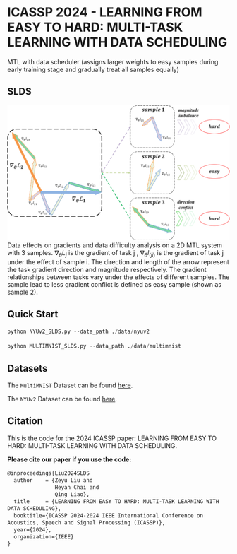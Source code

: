 # ICASSP 2024 - LEARNING FROM EASY TO HARD: MULTI-TASK LEARNING WITH DATA SCHEDULING
MTL with data scheduler (assigns larger weights to easy samples during early training stage and gradually treat all samples equally)
## SLDS
![SLDS Diagram](https://github.com/ZeyuLiu0706/SLDS/blob/main/img/SLDS.png)
Data effects on gradients and data difficulty analysis on a 2D MTL system with 3 samples. $∇_θL_j$ is the gradient of task j , $∇_θl_(ji)$ is the gradient of task j under the effect of sample i. The direction and length of the arrow represent the task gradient direction and magnitude respectively. The gradient relationships between tasks vary under the effects of different samples. The sample lead to less gradient conflict is defined as easy sample (shown as sample 2).
## Quick Start 
```python
python NYUv2_SLDS.py --data_path ./data/nyuv2

python MULTIMNIST_SLDS.py --data_path ./data/multimnist
```

## Datasets

The `MultiMNIST` Dataset can be found [here](https://github.com/intel-isl/MultiObjectiveOptimization).

The `NYUv2` Dataset can be found [here](https://drive.google.com/file/d/11pWuQXMFBNMIIB4VYMzi9RPE-nMOBU8g/view).


## Citation
This is the code for the 2024 ICASSP paper: LEARNING FROM EASY TO HARD: MULTI-TASK LEARNING WITH DATA SCHEDULING.

**Please cite our paper if you use the code:**
```
@inproceedings{Liu2024SLDS
  author    = {Zeyu Liu and
               Heyan Chai and
               Qing Liao},
  title     = {LEARNING FROM EASY TO HARD: MULTI-TASK LEARNING WITH DATA SCHEDULING},
  booktitle={ICASSP 2024-2024 IEEE International Conference on Acoustics, Speech and Signal Processing (ICASSP)},
  year={2024},
  organization={IEEE}
}
```
